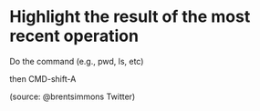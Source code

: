 Highlight the result of the most recent operation
=================================================
Do the command (e.g., pwd, ls, etc)

then CMD-shift-A

(source: @brentsimmons Twitter)
